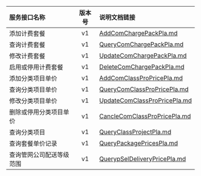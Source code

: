   
| 服务接口名称 | 版本号 | 说明文档链接 |  
| :----------------- | :-----: | :---------------- |  
| 添加计费套餐 | v1 | [AddComChargePackPla.md](https://gitee.com/leslieleslie/gitMd/blob/master/EpeisPlat/PlatComPackServer/AddComChargePackPla.md) |  
| 查询计费套餐 | v1 | [QueryComChargePackPla.md](https://gitee.com/leslieleslie/gitMd/blob/master/EpeisPlat/PlatComPackServer/QueryComChargePackPla.md) |  
| 修改计费套餐 | v1 | [UpdateComChargePackPla.md](https://gitee.com/leslieleslie/gitMd/blob/master/EpeisPlat/PlatComPackServer/UpdateComChargePackPla.md) |  
| 启用或停用计费套餐 | v1 | [DeleteComChargePackPla.md](https://gitee.com/leslieleslie/gitMd/blob/master/EpeisPlat/PlatComPackServer/DeleteComChargePackPla.md) |  
| 添加分类项目单价 | v1 | [AddComClassProPricePla.md](https://gitee.com/leslieleslie/gitMd/blob/master/EpeisPlat/PlatComPackServer/AddComClassProPricePla.md) |  
| 查询分类项目单价 | v1 | [QueryComClassProPricePla.md](https://gitee.com/leslieleslie/gitMd/blob/master/EpeisPlat/PlatComPackServer/QueryComClassProPricePla.md) |  
| 修改分类项目单价 | v1 | [UpdateComClassProPricePla.md](https://gitee.com/leslieleslie/gitMd/blob/master/EpeisPlat/PlatComPackServer/UpdateComClassProPricePla.md) |  
| 删除或停用分类项目单价 | v1 | [CancleComClassProPricePla.md](https://gitee.com/leslieleslie/gitMd/blob/master/EpeisPlat/PlatComPackServer/CancleComClassProPricePla.md) |  
| 查询分类项目 | v1 | [QueryClassProjectPla.md](https://gitee.com/leslieleslie/gitMd/blob/master/EpeisPlat/PlatComPackServer/QueryClassProjectPla.md) |  
| 查询套餐单价记录 | v1 | [QueryPackagePricesPla.md](https://gitee.com/leslieleslie/gitMd/blob/master/EpeisPlat/PlatComPackServer/QueryPackagePricesPla.md) |  
| 查询管网公司配送等级范围 | v1 | [QuerypSelDeliveryPricePla.md](https://gitee.com/leslieleslie/gitMd/blob/master/EpeisPlat/PlatComPackServer/QuerypSelDeliveryPricePla.md) |  
  
